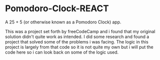 # Pomodoro-Clock-REACT
A 25 + 5 (or otherwise known as a Pomodoro Clock) app.

This was a project set forth by freeCodeCamp and i found that my original solution didn't quite work as intended. I did some research and found a project that solved some of the problems i was facing. 
The logic in this project is largely from that code so it is not quite my own but i will put the code here so i can look back on some of the logic used.
